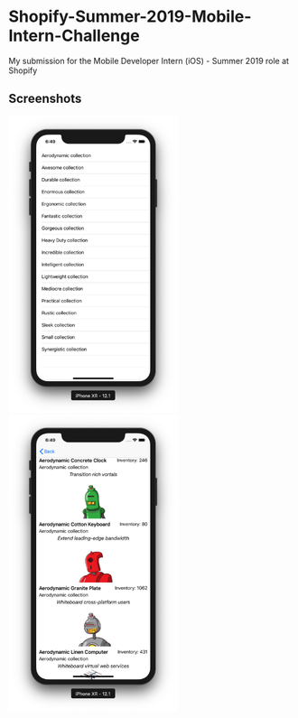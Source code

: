 # Shopify-Summer-2019-Mobile-Intern-Challenge
My submission for the Mobile Developer Intern (iOS) - Summer 2019 role at Shopify

## Screenshots

<img src="Screenshot_1.png" width="300">

<img src="Screenshot_2.png" width="300">
